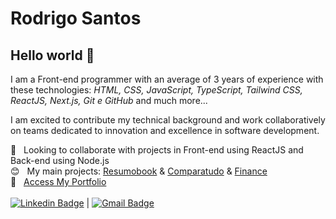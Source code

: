 # Rodrigo Santos

## Hello world 👋
I am a Front-end programmer with an average of 3 years of experience with these technologies: _HTML, CSS, JavaScript, TypeScript, Tailwind CSS, ReactJS, Next.js, Git e GitHub_ and much more...

I am excited to contribute my technical background and work collaboratively on teams dedicated to innovation and excellence in software development.

 :purple_heart: &nbsp; Looking to collaborate with projects in Front-end using ReactJS and Back-end using Node.js 
 <br/> :blush: &nbsp; My main projects: [Resumobook](https://resumobook.com.br) & [Comparatudo](https://comparatudo.vercel.app/) & [Finance](https://finance-nine.vercel.app)
 <br/> 💬  &nbsp; [Access My Portfolio](https://rodrigosaantos.vercel.app)
 <br/>  <br/> [![Linkedin Badge](https://img.shields.io/badge/-RodrigoSantos-blue?style=flat-square&logo=Linkedin&logoColor=white&link=https://www.linkedin.com/in/rodrigosaantos/)](https://www.linkedin.com/in/rodrigosaantos/) 
| 
[![Gmail Badge](https://img.shields.io/badge/-contato.rodrigosaantos@gmail.com-c14438?style=flat-square&logo=Gmail&logoColor=white&link=mailto:contato.rodrigosaantos@gmail.com)](mailto:contato.rodrigosaantos@gmail.com)

<!--
**RodrigoSaantos/RodrigoSaantos** is a ✨ _special_ ✨ repository because its `README.md` (this file) appears on your GitHub profile.

Here are some ideas to get you started:

- 🔭 I’m currently working on ...
- 🌱 I’m currently learning ...
- 👯 I’m looking to collaborate on ...
- 🤔 I’m looking for help with ...
- 💬 Ask me about ...
- 📫 How to reach me: ...
- 😄 Pronouns: ...
- ⚡ Fun fact: ...
-->
